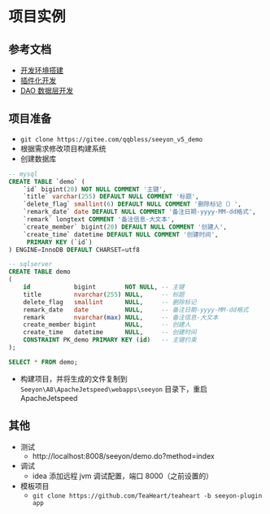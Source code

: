 # 项目实例

## 参考文档

- [开发环境搭建](https://open.seeyoncloud.com/v5devCTP/38/51.html)
- [插件化开发](https://open.seeyoncloud.com/v5devCTP/38/47.html)
- [DAO 数据层开发](https://open.seeyoncloud.com/v5devCTP/39/74.html)

## 项目准备

- `git clone https://gitee.com/qqbless/seeyon_v5_demo`
- 根据需求修改项目构建系统
- 创建数据库

```sql
-- mysql
CREATE TABLE `demo` (
    `id` bigint(20) NOT NULL COMMENT '主键',
    `title` varchar(255) DEFAULT NULL COMMENT '标题',
    `delete_flag` smallint(6) DEFAULT NULL COMMENT '删除标记（）',
    `remark_date` date DEFAULT NULL COMMENT '备注日期-yyyy-MM-dd格式',
    `remark` longtext COMMENT '备注信息-大文本',
    `create_member` bigint(20) DEFAULT NULL COMMENT '创建人',
    `create_time` datetime DEFAULT NULL COMMENT '创建时间',
     PRIMARY KEY (`id`)
) ENGINE=InnoDB DEFAULT CHARSET=utf8

-- sqlserver
CREATE TABLE demo
(
    id            bigint        NOT NULL, -- 主键
    title         nvarchar(255) NULL,     -- 标题
    delete_flag   smallint      NULL,     -- 删除标记
    remark_date   date          NULL,     -- 备注日期-yyyy-MM-dd格式
    remark        nvarchar(max) NULL,     -- 备注信息-大文本
    create_member bigint        NULL,     -- 创建人
    create_time   datetime      NULL,     -- 创建时间
    CONSTRAINT PK_demo PRIMARY KEY (id)   -- 主键约束
);

SELECT * FROM demo;
```

- 构建项目，并将生成的文件复制到 `Seeyon\A8\ApacheJetspeed\webapps\seeyon` 目录下，重启 ApacheJetspeed

## 其他

- 测试
  - http://localhost:8008/seeyon/demo.do?method=index
- 调试
  - idea 添加远程 jvm 调试配置，端口 8000（之前设置的）
- 模板项目
  - `git clone https://github.com/TeaHeart/teaheart -b seeyon-plugin app`
